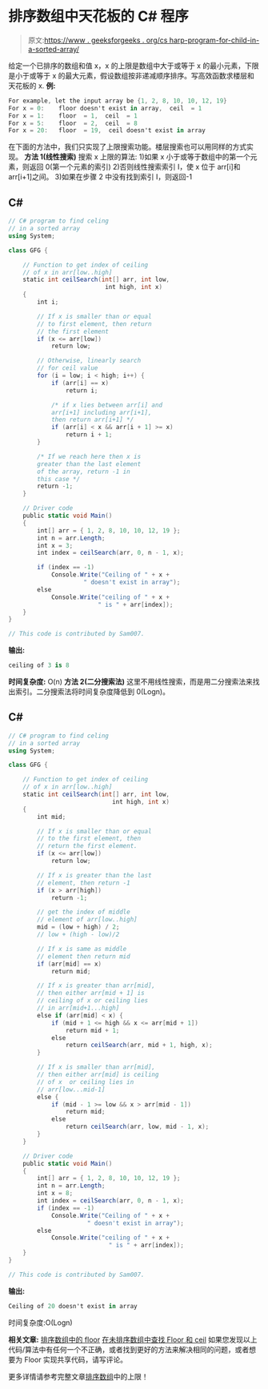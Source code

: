# 排序数组中天花板的 C# 程序

> 原文:[https://www . geeksforgeeks . org/cs harp-program-for-child-in-a-sorted-array/](https://www.geeksforgeeks.org/csharp-program-for-ceiling-in-a-sorted-array/)

给定一个已排序的数组和值 x，x 的上限是数组中大于或等于 x 的最小元素，下限是小于或等于 x 的最大元素，假设数组按非递减顺序排序。写高效函数求楼层和天花板的 x.
**例:**

```cs
For example, let the input array be {1, 2, 8, 10, 10, 12, 19}
For x = 0:    floor doesn't exist in array,  ceil  = 1
For x = 1:    floor  = 1,  ceil  = 1
For x = 5:    floor  = 2,  ceil  = 8
For x = 20:   floor  = 19,  ceil doesn't exist in array
```

在下面的方法中，我们只实现了上限搜索功能。楼层搜索也可以用同样的方式实现。
**方法 1(线性搜索)**
搜索 x 上限的算法:
1)如果 x 小于或等于数组中的第一个元素，则返回 0(第一个元素的索引)
2)否则线性搜索索引 I，使 x 位于 arr[i]和 arr[i+1]之间。
3)如果在步骤 2 中没有找到索引 I，则返回-1

## C#

```cs
// C# program to find celing
// in a sorted array
using System;

class GFG {

    // Function to get index of ceiling 
    // of x in arr[low..high] 
    static int ceilSearch(int[] arr, int low, 
                           int high, int x)
    {
        int i;

        // If x is smaller than or equal
        // to first element, then return
        // the first element 
        if (x <= arr[low])
            return low;

        // Otherwise, linearly search 
        // for ceil value 
        for (i = low; i < high; i++) {
            if (arr[i] == x)
                return i;

            /* if x lies between arr[i] and 
            arr[i+1] including arr[i+1], 
            then return arr[i+1] */
            if (arr[i] < x && arr[i + 1] >= x)
                return i + 1;
        }

        /* If we reach here then x is 
        greater than the last element 
        of the array, return -1 in 
        this case */
        return -1;
    }

    // Driver code
    public static void Main()
    {
        int[] arr = { 1, 2, 8, 10, 10, 12, 19 };
        int n = arr.Length;
        int x = 3;
        int index = ceilSearch(arr, 0, n - 1, x);

        if (index == -1)
            Console.Write("Ceiling of " + x +
                     " doesn't exist in array");
        else
            Console.Write("ceiling of " + x +
                         " is " + arr[index]);
    }
}

// This code is contributed by Sam007.
```

**输出:**

```cs
ceiling of 3 is 8
```

**时间复杂度:** O(n)
**方法 2(二分搜索法)**
这里不用线性搜索，而是用二分搜索法来找出索引。二分搜索法将时间复杂度降低到 0(Logn)。

## C#

```cs
// C# program to find celing
// in a sorted array
using System;

class GFG {

    // Function to get index of ceiling
    // of x in arr[low..high]
    static int ceilSearch(int[] arr, int low, 
                             int high, int x)
    {
        int mid;

        // If x is smaller than or equal 
        // to the first element, then 
        // return the first element.
        if (x <= arr[low])
            return low;

        // If x is greater than the last 
        // element, then return -1 
        if (x > arr[high])
            return -1;

        // get the index of middle  
        // element of arr[low..high]
        mid = (low + high) / 2; 
        // low + (high - low)/2 

        // If x is same as middle  
        // element then return mid 
        if (arr[mid] == x)
            return mid;

        // If x is greater than arr[mid],  
        // then either arr[mid + 1] is
        // ceiling of x or ceiling lies
        // in arr[mid+1...high] 
        else if (arr[mid] < x) {
            if (mid + 1 <= high && x <= arr[mid + 1])
                return mid + 1;
            else
                return ceilSearch(arr, mid + 1, high, x);
        }

        // If x is smaller than arr[mid], 
        // then either arr[mid] is ceiling 
        // of x  or ceiling lies in 
        // arr[low...mid-1] 
        else {
            if (mid - 1 >= low && x > arr[mid - 1])
                return mid;
            else
                return ceilSearch(arr, low, mid - 1, x);
        }
    }

    // Driver code
    public static void Main()
    {
        int[] arr = { 1, 2, 8, 10, 10, 12, 19 };
        int n = arr.Length;
        int x = 8;
        int index = ceilSearch(arr, 0, n - 1, x);
        if (index == -1)
            Console.Write("Ceiling of " + x +
                      " doesn't exist in array");
        else
            Console.Write("ceiling of " + x + 
                            " is " + arr[index]);
    }
}

// This code is contributed by Sam007.
```

**输出:**

```cs
Ceiling of 20 doesn't exist in array 
```

时间复杂度:O(Logn)

**相关文章:**
[排序数组中的 floor](https://www.geeksforgeeks.org/floor-in-a-sorted-array/)
[在未排序数组中查找 Floor 和 ceil](https://www.geeksforgeeks.org/find-floor-ceil-unsorted-array/)
如果您发现以上代码/算法中有任何一个不正确，或者找到更好的方法来解决相同的问题，或者想要为 Floor 实现共享代码，请写评论。

更多详情请参考完整文章[排序数组](https://www.geeksforgeeks.org/ceiling-in-a-sorted-array/)中的上限！